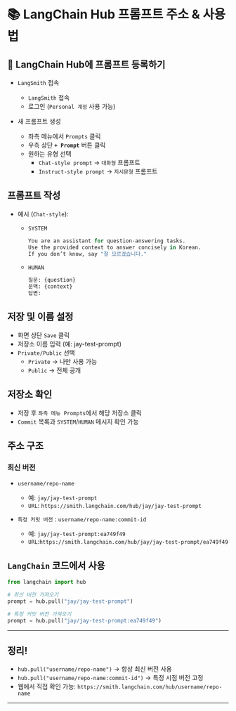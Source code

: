 
# 📚 LangChain Hub 프롬프트 주소 & 사용법

## 🚀 LangChain Hub에 프롬프트 등록하기

* `LangSmith` 접속
  * `LangSmith` 접속
  * 로그인 (`Personal 계정` 사용 가능)

* 새 프롬프트 생성
  * 좌측 메뉴에서 `Prompts` 클릭
  * 우측 상단 **`+ Prompt`** 버튼 클릭
  * 원하는 유형 선택
    * `Chat-style prompt` → `대화형` 프롬프트
    * `Instruct-style prompt` → `지시문형` 프롬프트

## 프롬프트 작성

* 예시 (`Chat-style`):

  * `SYSTEM`
  
    ```python
    You are an assistant for question-answering tasks.
    Use the provided context to answer concisely in Korean.
    If you don’t know, say "잘 모르겠습니다."
    ```

  * `HUMAN`

    ```python
    질문: {question}
    문맥: {context}
    답변:
    ```

## 저장 및 이름 설정
  * 화면 상단 `Save` 클릭
  * 저장소 이름 입력 (예: jay-test-prompt)
  * `Private/Public` 선택
	* `Private` → 나만 사용 가능
	* `Public` → 전체 공개


## 저장소 확인
* 저장 후 `좌측 메뉴 Prompts`에서 해당 저장소 클릭
* `Commit` 목록과 `SYSTEM`/`HUMAN` 메시지 확인 가능

## 주소 구조

### 최신 버전
* `username/repo-name`
  * 예: `jay/jay-test-prompt`
  * `URL`: `https://smith.langchain.com/hub/jay/jay-test-prompt`
  
* `특정 커밋 버전` : `username/repo-name:commit-id`
  * 예: `jay/jay-test-prompt:ea749f49`
  * `URL`:`https://smith.langchain.com/hub/jay/jay-test-prompt/ea749f49`



## `LangChain` 코드에서 사용

```python
from langchain import hub

# 최신 버전 가져오기
prompt = hub.pull("jay/jay-test-prompt")

# 특정 커밋 버전 가져오기
prompt = hub.pull("jay/jay-test-prompt:ea749f49")
```

---

## 정리!
  * `hub.pull("username/repo-name")` → 항상 최신 버전 사용
  * `hub.pull("username/repo-name:commit-id")` → 특정 시점 버전 고정
  * 웹에서 직접 확인 가능: `https://smith.langchain.com/hub/username/repo-name`

---
